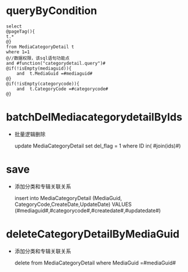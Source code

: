 queryByCondition
===


    select 
    @pageTag(){
    t.*
    @}
    from MediaCategoryDetail t
    where 1=1
    @//数据权限，该sql语句功能点  
    and #function("categorydetail.query")#
    @if(!isEmpty(mediaguid)){
        and  t.MediaGuid =#mediaguid#
    @}
    @if(!isEmpty(categorycode)){
        and  t.CategoryCode =#categorycode#
    @}
    
    
    

batchDelMediacategorydetailByIds
===

* 批量逻辑删除

    update MediaCategoryDetail set del_flag = 1 where ID  in( #join(ids)#)
    


save
===

* 添加分类和专辑关联关系

    insert into  MediaCategoryDetail  (MediaGuid, CategoryCode,CreateDate,UpdateDate) 
    VALUES (#mediaguid#,#categorycode#,#createdate#,#updatedate#)
    

deleteCategoryDetailByMediaGuid
===

* 添加分类和专辑关联关系
    
    delete from MediaCategoryDetail where MediaGuid =#mediaGuid#